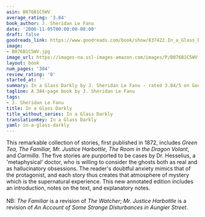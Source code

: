 ```yaml
---
asin: B076B1C5WV
average_rating: '3.84'
book_author: J. Sheridan Le Fanu
date: '2006-11-05T00:00:00-08:00'
draft: false
goodreads_link: https://www.goodreads.com/book/show/837422.In_a_Glass_Darkly
image:
- B076B1C5WV.jpg
image_url: https://images-na.ssl-images-amazon.com/images/P/B076B1C5WV.01._SCLZZZZZZZ.jpg
layout: book
num_pages: '384'
review_rating: '0'
started_at: ''
summary: In a Glass Darkly by J. Sheridan Le Fanu - rated 3.84/5 on Goodreads
tagline: A 384-page book by J. Sheridan Le Fanu
tags:
- J. Sheridan Le Fanu
title: In a Glass Darkly
title_without_series: In a Glass Darkly
translationKey: In a Glass Darkly
yaml: in-a-glass-darkly
---
```


This remarkable collection of stories, first published in 1872, includes <i>Green Tea, The Familiar, Mr. Justice Harbottle, The Room in the Dragon Volant</i>, and <i>Carmilla</i>. The five stories are purported to be cases by Dr. Hesselius, a 'metaphysical' doctor, who is willing to consider the ghosts both as real and as hallucinatory obsessions. The reader's doubtful anxiety mimics that of the protagonist, and each story thus creates that atmosphere of mystery which is the supernatural experience. This new annotated edition includes an introduction, notes on the text, and explanatory notes.<br /><br />NB: <i>The Familiar</i> is a revision of <i>The Watcher</i>; <i>Mr. Justice Harbottle</i> is a revision of <i>An Account of Some Strange Disturbances in Aungier Street</i>.